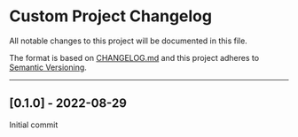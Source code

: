 # Custom Project Changelog

All notable changes to this project will be documented in this file.

The format is based on [CHANGELOG.md](http://changelog.md/)
and this project adheres to [Semantic Versioning](http://semver.org/).

<!-- 
TEMPLATE

## [major.minor.patch] - yyyy-mm-dd

A message that notes the main changes in the update.

### Added

### Changed

### Deprecated

### Fixed

### Removed

### Security

_______________________________________________________________________________
 
 -->

<!--
EXAMPLE

## [0.2.0] - 2021-06-02

Lorem Ipsum dolor sit amet.

### Added

- Cat pictures hidden in the library
- Added beeswax to the gears

### Changed

- Updated localisation files

-->

<!--
_______________________________________________________________________________

## [0.1.1] - YYYY-MM-DD

First official documentation.

### Added

- Documentation
- Now using specific versions for the dependencies

### Changed

- Changed the filename of `deploy.yml` to `pypi_deploy.yml` to get rid of a YAML validator complaint
- Updated dependencies

-->

_______________________________________________________________________________

## [0.1.0] - 2022-08-29

Initial commit

[Reddit escape format]: https://www.reddit.com/r/learnpython/comments/rvcg0l/print_colour_in_terminal/hr73v3f/

<!-- markdownlint-configure-file {
    "MD022": false,
    "MD024": false,
    "MD030": false,
    "MD032": false
} -->
<!--
    MD022: Blanks around headings
    MD024: No duplicate headings
    MD030: Spaces after list markers
    MD032: Blanks around lists
-->
